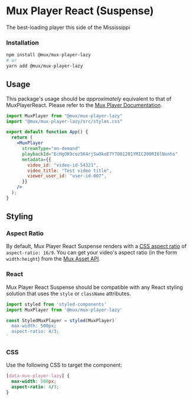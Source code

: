 # Mux Player React (Suspense)
The best-loading player this side of the Mississippi

### Installation
```bash
npm install @mux/mux-player-lazy
# or
yarn add @mux/mux-player-lazy
```
## Usage
This package's usage should be _approximately_ equivalent to that of MuxPlayerReact. Please refer to the [Mux Player Documentation](https://docs.mux.com/guides/video/mux-player).
```jsx
import MuxPlayer from "@mux/mux-player-lazy"
import "@mux/mux-player-lazy/src/styles.css"

export default function App() {
  return (
    <MuxPlayer 
      streamType="on-demand"
      playbackId="EcHgOK9coz5K4rjSwOkoE7Y7O01201YMIC200RI6lNxnhs"
      metadata={{
        video_id: "video-id-54321",
        video_title: "Test video title",
        viewer_user_id: "user-id-007",
      }}
    />
  );
}
```

## Styling
### Aspect Ratio
By default, Mux Player React Suspense renders with a [CSS aspect ratio](https://developer.mozilla.org/en-US/docs/Web/CSS/aspect-ratio) of `aspect-ratio: 16/9`. You can get your video's aspect ratio (in the form `width:height`) from the [Mux Asset API](https://docs.mux.com/api-reference/video#operation/get-asset).

### React
Mux Player React Suspense should be compatible with any React styling solution that uses the `style` or `className` attributes.

```jsx
import styled from 'styled-components'
import MuxPlayer from '@mux/mux-player-lazy'

const StyledMuxPlayer = styled(MuxPlayer)`
  max-width: 500px;
  aspect-ratio: 4/3;
`
```
### CSS
Use the following CSS to target the component:
```css
[data-mux-player-lazy] {
  max-width: 500px;
  aspect-ratio: 4/3;
}
```